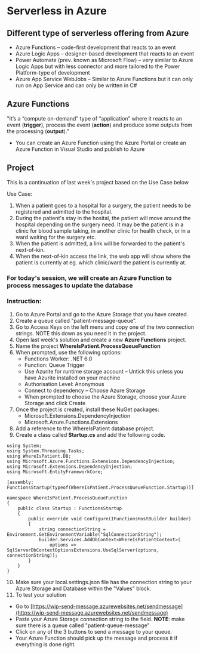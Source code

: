 # Serverless in Azure

## Different type of serverless offering from Azure
- Azure Functions – code-first development that reacts to an event
- Azure Logic Apps – designer-based development that reacts to an event
- Power Automate (prev. known as Microsoft Flow) – very similar to Azure Logic Apps but with less connector and more tailored to the Power Platform-type of development
- Azure App Service WebJobs – Similar to Azure Functions but it can only run on App Service and can only be written in C#

## Azure Functions
"It’s a “compute on-demand” type of “application” where it reacts to an event (**trigger**), process the event (**action**) and produce some outputs from the processing (**output**)."
- You can create an Azure Function using the Azure Portal or create an Azure Function in Visual Studio and publish to Azure

## Project
This is a continuation of last week's project based on the Use Case below

Use Case:
1. When a patient goes to a hospital for a surgery, the patient needs to be registered and admitted to the hospital.
2. During the patient's stay in the hosital, the patient will move around the hospital depending on the surgery need. It may be the patient is in a clinic for blood sample taking, in another clinic for health check, or in a ward waiting for the surgery etc.
3. When the patient is admitted, a link will be forwarded to the patient's next-of-kin.
4. When the next-of-kin access the link, the web app will show where the patient is currently at eg. which clinic/ward the patient is currently at.

### For today's session, we will create an Azure Function to process messages to update the database

### Instruction:
1. Go to Azure Portal and go to the Azure Storage that you have created.
2. Create a queue called "patient-message-queue".
3. Go to Access Keys on the left menu and copy one of the two connection strings. NOTE this down as you need it in the project.
4. Open last week's solution and create a new **Azure Functions** project.
5. Name the project **WhereIsPatient.ProcessQueueFunction**
6. When prompted, use the following options:
    - Functions Worker: .NET 6.0
    - Function: Queue Trigger
    - Use Azurite for runtime storage account – Untick this unless you have Azurite installed on your machine
    - Authorisation Level: Anonymous
    - Connect to dependency – Choose Azure Storage
    - When prompted to choose the Azure Storage, choose your Azure Storage and click Create
7. Once the project is created, install these NuGet packages:
    - Microsoft.Extensions.DependencyInjection
    - Microsoft.Azure.Functions.Extensions
8. Add a reference to the WhereIsPatient database project.
9. Create a class called **Startup.cs** and add the following code.
```
using System;
using System.Threading.Tasks;
using WhereIsPatient.DB;
using Microsoft.Azure.Functions.Extensions.DependencyInjection;
using Microsoft.Extensions.DependencyInjection;
using Microsoft.EntityFrameworkCore;

[assembly: FunctionsStartup(typeof(WhereIsPatient.ProcessQueueFunction.Startup))]

namespace WhereIsPatient.ProcessQueueFunction
{
    public class Startup : FunctionsStartup
    {
        public override void Configure(IFunctionsHostBuilder builder)
        {
            string connectionString = Environment.GetEnvironmentVariable("SqlConnectionString");
            builder.Services.AddDbContext<WhereIsPatientContext>(
                options => SqlServerDbContextOptionsExtensions.UseSqlServer(options, connectionString));
        }
    }
}
```
10. Make sure your local.settings.json file has the connection string to your Azure Storage and Database within the "Values" block.
11. To test your solution
- Go to [https://wip-send-message.azurewebsites.net/sendmessage](https://wip-send-message.azurewebsites.net/sendmessage)
- Paste your Azure Storage connection string to the field. **NOTE**: make sure there is a queue called "patient-queue-message"
- Click on any of the 3 buttons to send a message to your queue.
- Your Azure Function should pick up the message and process it if everything is done right.
